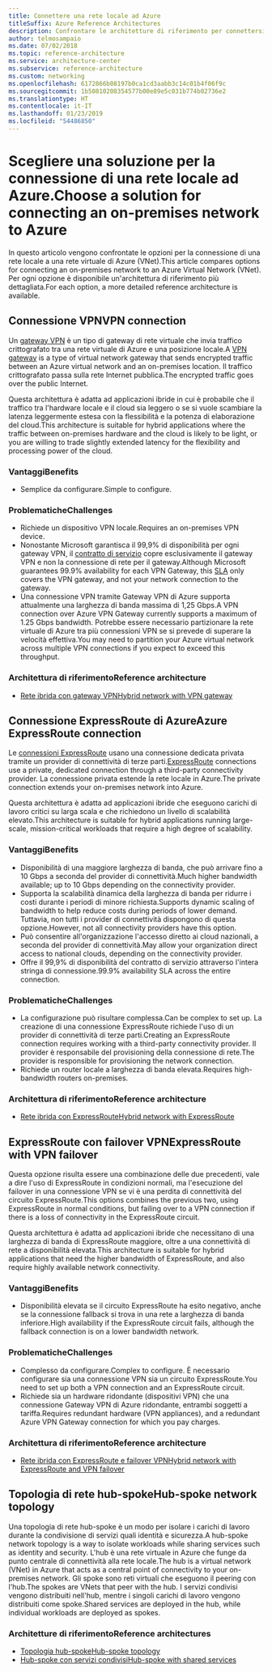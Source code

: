 ```yaml
---
title: Connettere una rete locale ad Azure
titleSuffix: Azure Reference Architectures
description: Confrontare le architetture di riferimento per connettersi a una rete locale in Azure.
author: telmosampaio
ms.date: 07/02/2018
ms.topic: reference-architecture
ms.service: architecture-center
ms.subservice: reference-architecture
ms.custom: networking
ms.openlocfilehash: 6172866b08197b0ca1cd3aabb3c14c01b4f06f9c
ms.sourcegitcommit: 1b50810208354577b00e89e5c031b774b02736e2
ms.translationtype: HT
ms.contentlocale: it-IT
ms.lasthandoff: 01/23/2019
ms.locfileid: "54486850"
---
```

# <a name="choose-a-solution-for-connecting-an-on-premises-network-to-azure"></a><span data-ttu-id="5bbfd-103">Scegliere una soluzione per la connessione di una rete locale ad Azure.</span><span class="sxs-lookup"><span data-stu-id="5bbfd-103">Choose a solution for connecting an on-premises network to Azure</span></span>

<span data-ttu-id="5bbfd-104">In questo articolo vengono confrontate le opzioni per la connessione di una rete locale a una rete virtuale di Azure (VNet).</span><span class="sxs-lookup"><span data-stu-id="5bbfd-104">This article compares options for connecting an on-premises network to an Azure Virtual Network (VNet).</span></span> <span data-ttu-id="5bbfd-105">Per ogni opzione è disponibile un'architettura di riferimento più dettagliata.</span><span class="sxs-lookup"><span data-stu-id="5bbfd-105">For each option, a more detailed reference architecture is available.</span></span>

## <a name="vpn-connection"></a><span data-ttu-id="5bbfd-106">Connessione VPN</span><span class="sxs-lookup"><span data-stu-id="5bbfd-106">VPN connection</span></span>

<span data-ttu-id="5bbfd-107">Un [gateway VPN](/azure/vpn-gateway/vpn-gateway-about-vpngateways) è un tipo di gateway di rete virtuale che invia traffico crittografato tra una rete virtuale di Azure e una posizione locale.</span><span class="sxs-lookup"><span data-stu-id="5bbfd-107">A [VPN gateway](/azure/vpn-gateway/vpn-gateway-about-vpngateways) is a type of virtual network gateway that sends encrypted traffic between an Azure virtual network and an on-premises location.</span></span> <span data-ttu-id="5bbfd-108">Il traffico crittografato passa sulla rete Internet pubblica.</span><span class="sxs-lookup"><span data-stu-id="5bbfd-108">The encrypted traffic goes over the public Internet.</span></span>

<span data-ttu-id="5bbfd-109">Questa architettura è adatta ad applicazioni ibride in cui è probabile che il traffico tra l'hardware locale e il cloud sia leggero o se si vuole scambiare la latenza leggermente estesa con la flessibilità e la potenza di elaborazione del cloud.</span><span class="sxs-lookup"><span data-stu-id="5bbfd-109">This architecture is suitable for hybrid applications where the traffic between on-premises hardware and the cloud is likely to be light, or you are willing to trade slightly extended latency for the flexibility and processing power of the cloud.</span></span>

### <a name="benefits"></a><span data-ttu-id="5bbfd-110">Vantaggi</span><span class="sxs-lookup"><span data-stu-id="5bbfd-110">Benefits</span></span>

- <span data-ttu-id="5bbfd-111">Semplice da configurare.</span><span class="sxs-lookup"><span data-stu-id="5bbfd-111">Simple to configure.</span></span>

### <a name="challenges"></a><span data-ttu-id="5bbfd-112">Problematiche</span><span class="sxs-lookup"><span data-stu-id="5bbfd-112">Challenges</span></span>

- <span data-ttu-id="5bbfd-113">Richiede un dispositivo VPN locale.</span><span class="sxs-lookup"><span data-stu-id="5bbfd-113">Requires an on-premises VPN device.</span></span>
- <span data-ttu-id="5bbfd-114">Nonostante Microsoft garantisca il 99,9% di disponibilità per ogni gateway VPN, il [contratto di servizio](https://azure.microsoft.com/support/legal/sla/vpn-gateway/) copre esclusivamente il gateway VPN e non la connessione di rete per il gateway.</span><span class="sxs-lookup"><span data-stu-id="5bbfd-114">Although Microsoft guarantees 99.9% availability for each VPN Gateway, this [SLA](https://azure.microsoft.com/support/legal/sla/vpn-gateway/) only covers the VPN gateway, and not your network connection to the gateway.</span></span>
- <span data-ttu-id="5bbfd-115">Una connessione VPN tramite Gateway VPN di Azure supporta attualmente una larghezza di banda massima di 1,25 Gbps.</span><span class="sxs-lookup"><span data-stu-id="5bbfd-115">A VPN connection over Azure VPN Gateway currently supports a maximum of 1.25 Gbps bandwidth.</span></span> <span data-ttu-id="5bbfd-116">Potrebbe essere necessario partizionare la rete virtuale di Azure tra più connessioni VPN se si prevede di superare la velocità effettiva.</span><span class="sxs-lookup"><span data-stu-id="5bbfd-116">You may need to partition your Azure virtual network across multiple VPN connections if you expect to exceed this throughput.</span></span>

### <a name="reference-architecture"></a><span data-ttu-id="5bbfd-117">Architettura di riferimento</span><span class="sxs-lookup"><span data-stu-id="5bbfd-117">Reference architecture</span></span>

- [<span data-ttu-id="5bbfd-118">Rete ibrida con gateway VPN</span><span class="sxs-lookup"><span data-stu-id="5bbfd-118">Hybrid network with VPN gateway</span></span>](./vpn.md)

<!-- markdownlint-disable MD024 -->

## <a name="azure-expressroute-connection"></a><span data-ttu-id="5bbfd-119">Connessione ExpressRoute di Azure</span><span class="sxs-lookup"><span data-stu-id="5bbfd-119">Azure ExpressRoute connection</span></span>

<span data-ttu-id="5bbfd-120">Le [connessioni ExpressRoute](/azure/expressroute/) usano una connessione dedicata privata tramite un provider di connettività di terze parti.</span><span class="sxs-lookup"><span data-stu-id="5bbfd-120">[ExpressRoute](/azure/expressroute/) connections use a private, dedicated connection through a third-party connectivity provider.</span></span> <span data-ttu-id="5bbfd-121">La connessione privata estende la rete locale in Azure.</span><span class="sxs-lookup"><span data-stu-id="5bbfd-121">The private connection extends your on-premises network into Azure.</span></span>

<span data-ttu-id="5bbfd-122">Questa architettura è adatta ad applicazioni ibride che eseguono carichi di lavoro critici su larga scala e che richiedono un livello di scalabilità elevato.</span><span class="sxs-lookup"><span data-stu-id="5bbfd-122">This architecture is suitable for hybrid applications running large-scale, mission-critical workloads that require a high degree of scalability.</span></span>

### <a name="benefits"></a><span data-ttu-id="5bbfd-123">Vantaggi</span><span class="sxs-lookup"><span data-stu-id="5bbfd-123">Benefits</span></span>

- <span data-ttu-id="5bbfd-124">Disponibilità di una maggiore larghezza di banda, che può arrivare fino a 10 Gbps a seconda del provider di connettività.</span><span class="sxs-lookup"><span data-stu-id="5bbfd-124">Much higher bandwidth available; up to 10 Gbps depending on the connectivity provider.</span></span>
- <span data-ttu-id="5bbfd-125">Supporta la scalabilità dinamica della larghezza di banda per ridurre i costi durante i periodi di minore richiesta.</span><span class="sxs-lookup"><span data-stu-id="5bbfd-125">Supports dynamic scaling of bandwidth to help reduce costs during periods of lower demand.</span></span> <span data-ttu-id="5bbfd-126">Tuttavia, non tutti i provider di connettività dispongono di questa opzione.</span><span class="sxs-lookup"><span data-stu-id="5bbfd-126">However, not all connectivity providers have this option.</span></span>
- <span data-ttu-id="5bbfd-127">Può consentire all'organizzazione l'accesso diretto ai cloud nazionali, a seconda del provider di connettività.</span><span class="sxs-lookup"><span data-stu-id="5bbfd-127">May allow your organization direct access to national clouds, depending on the connectivity provider.</span></span>
- <span data-ttu-id="5bbfd-128">Offre il 99,9% di disponibilità del contratto di servizio attraverso l'intera stringa di connessione.</span><span class="sxs-lookup"><span data-stu-id="5bbfd-128">99.9% availability SLA across the entire connection.</span></span>

### <a name="challenges"></a><span data-ttu-id="5bbfd-129">Problematiche</span><span class="sxs-lookup"><span data-stu-id="5bbfd-129">Challenges</span></span>

- <span data-ttu-id="5bbfd-130">La configurazione può risultare complessa.</span><span class="sxs-lookup"><span data-stu-id="5bbfd-130">Can be complex to set up.</span></span> <span data-ttu-id="5bbfd-131">La creazione di una connessione ExpressRoute richiede l'uso di un provider di connettività di terze parti.</span><span class="sxs-lookup"><span data-stu-id="5bbfd-131">Creating an ExpressRoute connection requires working with a third-party connectivity provider.</span></span> <span data-ttu-id="5bbfd-132">Il provider è responsabile del provisioning della connessione di rete.</span><span class="sxs-lookup"><span data-stu-id="5bbfd-132">The provider is responsible for provisioning the network connection.</span></span>
- <span data-ttu-id="5bbfd-133">Richiede un router locale a larghezza di banda elevata.</span><span class="sxs-lookup"><span data-stu-id="5bbfd-133">Requires high-bandwidth routers on-premises.</span></span>

### <a name="reference-architecture"></a><span data-ttu-id="5bbfd-134">Architettura di riferimento</span><span class="sxs-lookup"><span data-stu-id="5bbfd-134">Reference architecture</span></span>

- [<span data-ttu-id="5bbfd-135">Rete ibrida con ExpressRoute</span><span class="sxs-lookup"><span data-stu-id="5bbfd-135">Hybrid network with ExpressRoute</span></span>](./expressroute.md)

## <a name="expressroute-with-vpn-failover"></a><span data-ttu-id="5bbfd-136">ExpressRoute con failover VPN</span><span class="sxs-lookup"><span data-stu-id="5bbfd-136">ExpressRoute with VPN failover</span></span>

<span data-ttu-id="5bbfd-137">Questa opzione risulta essere una combinazione delle due precedenti, vale a dire l'uso di ExpressRoute in condizioni normali, ma l'esecuzione del failover in una connessione VPN se vi è una perdita di connettività del circuito ExpressRoute.</span><span class="sxs-lookup"><span data-stu-id="5bbfd-137">This options combines the previous two, using ExpressRoute in normal conditions, but failing over to a VPN connection if there is a loss of connectivity in the ExpressRoute circuit.</span></span>

<span data-ttu-id="5bbfd-138">Questa architettura è adatta ad applicazioni ibride che necessitano di una larghezza di banda di ExpressRoute maggiore, oltre a una connettività di rete a disponibilità elevata.</span><span class="sxs-lookup"><span data-stu-id="5bbfd-138">This architecture is suitable for hybrid applications that need the higher bandwidth of ExpressRoute, and also require highly available network connectivity.</span></span>

### <a name="benefits"></a><span data-ttu-id="5bbfd-139">Vantaggi</span><span class="sxs-lookup"><span data-stu-id="5bbfd-139">Benefits</span></span>

- <span data-ttu-id="5bbfd-140">Disponibilità elevata se il circuito ExpressRoute ha esito negativo, anche se la connessione fallback si trova in una rete a larghezza di banda inferiore.</span><span class="sxs-lookup"><span data-stu-id="5bbfd-140">High availability if the ExpressRoute circuit fails, although the fallback connection is on a lower bandwidth network.</span></span>

### <a name="challenges"></a><span data-ttu-id="5bbfd-141">Problematiche</span><span class="sxs-lookup"><span data-stu-id="5bbfd-141">Challenges</span></span>

- <span data-ttu-id="5bbfd-142">Complesso da configurare.</span><span class="sxs-lookup"><span data-stu-id="5bbfd-142">Complex to configure.</span></span> <span data-ttu-id="5bbfd-143">È necessario configurare sia una connessione VPN sia un circuito ExpressRoute.</span><span class="sxs-lookup"><span data-stu-id="5bbfd-143">You need to set up both a VPN connection and an ExpressRoute circuit.</span></span>
- <span data-ttu-id="5bbfd-144">Richiede sia un hardware ridondante (dispositivi VPN) che una connessione Gateway VPN di Azure ridondante, entrambi soggetti a tariffa.</span><span class="sxs-lookup"><span data-stu-id="5bbfd-144">Requires redundant hardware (VPN appliances), and a redundant Azure VPN Gateway connection for which you pay charges.</span></span>

### <a name="reference-architecture"></a><span data-ttu-id="5bbfd-145">Architettura di riferimento</span><span class="sxs-lookup"><span data-stu-id="5bbfd-145">Reference architecture</span></span>

- [<span data-ttu-id="5bbfd-146">Rete ibrida con ExpressRoute e failover VPN</span><span class="sxs-lookup"><span data-stu-id="5bbfd-146">Hybrid network with ExpressRoute and VPN failover</span></span>](./expressroute-vpn-failover.md)

<!-- markdownlint-disable MD024 -->

## <a name="hub-spoke-network-topology"></a><span data-ttu-id="5bbfd-147">Topologia di rete hub-spoke</span><span class="sxs-lookup"><span data-stu-id="5bbfd-147">Hub-spoke network topology</span></span>

<span data-ttu-id="5bbfd-148">Una topologia di rete hub-spoke è un modo per isolare i carichi di lavoro durante la condivisione di servizi quali identità e sicurezza.</span><span class="sxs-lookup"><span data-stu-id="5bbfd-148">A hub-spoke network topology is a way to isolate workloads while sharing services such as identity and security.</span></span> <span data-ttu-id="5bbfd-149">L'hub è una rete virtuale in Azure che funge da punto centrale di connettività alla rete locale.</span><span class="sxs-lookup"><span data-stu-id="5bbfd-149">The hub is a virtual network (VNet) in Azure that acts as a central point of connectivity to your on-premises network.</span></span> <span data-ttu-id="5bbfd-150">Gli spoke sono reti virtuali che eseguono il peering con l'hub.</span><span class="sxs-lookup"><span data-stu-id="5bbfd-150">The spokes are VNets that peer with the hub.</span></span> <span data-ttu-id="5bbfd-151">I servizi condivisi vengono distribuiti nell'hub, mentre i singoli carichi di lavoro vengono distribuiti come spoke.</span><span class="sxs-lookup"><span data-stu-id="5bbfd-151">Shared services are deployed in the hub, while individual workloads are deployed as spokes.</span></span>

### <a name="reference-architectures"></a><span data-ttu-id="5bbfd-152">Architetture di riferimento</span><span class="sxs-lookup"><span data-stu-id="5bbfd-152">Reference architectures</span></span>

- [<span data-ttu-id="5bbfd-153">Topologia hub-spoke</span><span class="sxs-lookup"><span data-stu-id="5bbfd-153">Hub-spoke topology</span></span>](./hub-spoke.md)
- [<span data-ttu-id="5bbfd-154">Hub-spoke con servizi condivisi</span><span class="sxs-lookup"><span data-stu-id="5bbfd-154">Hub-spoke with shared services</span></span>](./shared-services.md)
